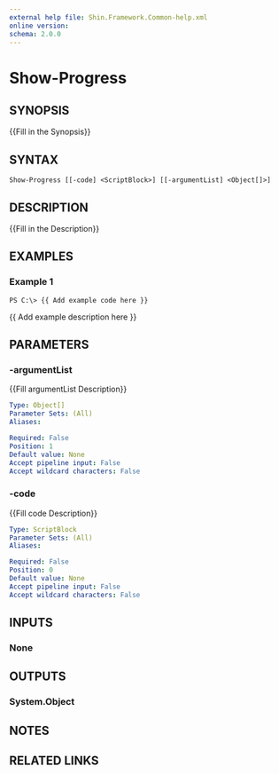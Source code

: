 ```yaml
---
external help file: Shin.Framework.Common-help.xml
online version: 
schema: 2.0.0
---
```


# Show-Progress

## SYNOPSIS
{{Fill in the Synopsis}}

## SYNTAX

```
Show-Progress [[-code] <ScriptBlock>] [[-argumentList] <Object[]>]
```

## DESCRIPTION
{{Fill in the Description}}

## EXAMPLES

### Example 1
```
PS C:\> {{ Add example code here }}
```

{{ Add example description here }}

## PARAMETERS

### -argumentList
{{Fill argumentList Description}}

```yaml
Type: Object[]
Parameter Sets: (All)
Aliases: 

Required: False
Position: 1
Default value: None
Accept pipeline input: False
Accept wildcard characters: False
```

### -code
{{Fill code Description}}

```yaml
Type: ScriptBlock
Parameter Sets: (All)
Aliases: 

Required: False
Position: 0
Default value: None
Accept pipeline input: False
Accept wildcard characters: False
```

## INPUTS

### None


## OUTPUTS

### System.Object

## NOTES

## RELATED LINKS

